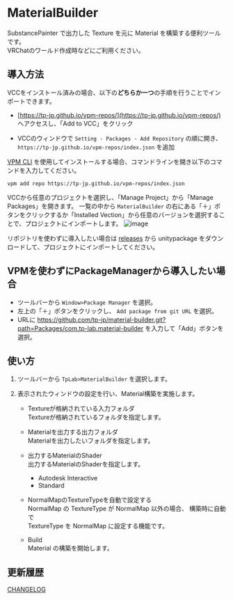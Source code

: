 # MaterialBuilder

SubstancePainter で出力した Texture を元に Material を構築する便利ツールです。  
VRChatのワールド作成時などにご利用ください。

## 導入方法

VCCをインストール済みの場合、以下の**どちらか一つ**の手順を行うことでインポートできます。

- [https://tp-jp.github.io/vpm-repos/](https://tp-jp.github.io/vpm-repos/) へアクセスし、「Add to VCC」をクリック

- VCCのウィンドウで `Setting - Packages - Add Repository` の順に開き、 `https://tp-jp.github.io/vpm-repos/index.json` を追加

[VPM CLI](https://vcc.docs.vrchat.com/vpm/cli/) を使用してインストールする場合、コマンドラインを開き以下のコマンドを入力してください。

```
vpm add repo https://tp-jp.github.io/vpm-repos/index.json
```

VCCから任意のプロジェクトを選択し、「Manage Project」から「Manage Packages」を開きます。
一覧の中から `MaterialBuilder` の右にある「＋」ボタンをクリックするか「Installed Vection」から任意のバージョンを選択することで、プロジェクトにインポートします。
![image](https://github.com/user-attachments/assets/1aed6aed-c56d-43a8-8e92-4100583ba43f)

リポジトリを使わずに導入したい場合は [releases](https://github.com/tp-jp/material-builder/releases) から unitypackage をダウンロードして、プロジェクトにインポートしてください。


## VPMを使わずにPackageManagerから導入したい場合

- ツールバーから `Window>Package Manager` を選択。
- 左上の「＋」ボタンをクリックし、 `Add package from git URL` を選択。
- URLに https://github.com/tp-jp/material-builder.git?path=Packages/com.tp-lab.material-builder を入力して「Add」ボタンを選択。


## 使い方

1. ツールバーから `TpLab>MaterialBuilder` を選択します。

2. 表示されたウィンドウの設定を行い、Material構築を実施します。

   - Textureが格納されている入力フォルダ     
     Textureが格納されているフォルダを指定します。
   
   - Materialを出力する出力フォルダ     
     Materialを出力したいフォルダを指定します。
   
   - 出力するMaterialのShader     
     出力するMaterialのShaderを指定します。
     - Autodesk Interactive
     - Standard
   
   - NormalMapのTextureTypeを自動で設定する  
     NormalMap の TextureType が NormalMap 以外の場合、 構築時に自動で  
     TextureType を NormalMap に設定する機能です。
   
   - Build  
     Material の構築を開始します。

## 更新履歴

[CHANGELOG](CHANGELOG.md)
